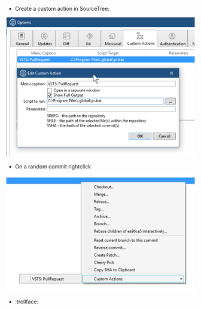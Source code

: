 - Create a custom action in SourceTree:

![Sample](Screenshot.jpg)

- On a random commit rightclick

![Sample](Screenshot2.jpg)

- :trollface:
